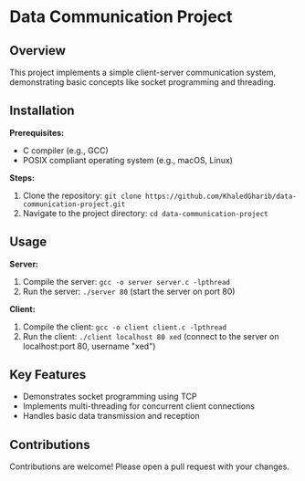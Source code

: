 # Data Communication Project

## Overview

This project implements a simple client-server communication system, demonstrating basic concepts like socket programming and threading.


## Installation

**Prerequisites:**

* C compiler (e.g., GCC)
* POSIX compliant operating system (e.g., macOS, Linux)

**Steps:**

1. Clone the repository: `git clone https://github.com/KhaledGharib/data-communication-project.git`
2. Navigate to the project directory: `cd data-communication-project`

## Usage

**Server:**

1. Compile the server: `gcc -o server server.c -lpthread`
2. Run the server: `./server 80` (start the server on port 80)

**Client:**

1. Compile the client: `gcc -o client client.c -lpthread`
2. Run the client: `./client localhost 80 xed` (connect to the server on localhost:port 80, username "xed")

## Key Features

* Demonstrates socket programming using TCP
* Implements multi-threading for concurrent client connections
* Handles basic data transmission and reception

## Contributions

Contributions are welcome! Please open a pull request with your changes.

